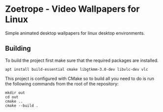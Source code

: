 # Zoetrope - Video Wallpapers for Linux
Simple animated desktop wallpapers for linux desktop environments.

## Building
To build the project first make sure that the required packages are installed.
```
apt install build-essential cmake libgtkmm-3.0-dev libvlc-dev vlc
```
This project is configured with CMake so to build all you need to do is run the following commands from the root of the repository:
```
mkdir out
cd out
cmake ..
cmake --build .
```
